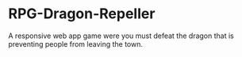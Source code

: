 # RPG-Dragon-Repeller
A responsive web app game were you must defeat the dragon that is preventing people from leaving the town.
